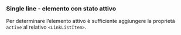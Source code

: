 ### Single line - elemento con stato attivo

Per determinare l’elemento attivo è sufficiente aggiungere la proprietà `active` al relativo `<LinkListItem>`.


